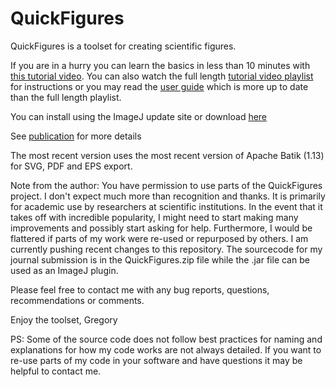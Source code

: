 # QuickFigures
QuickFigures is a toolset for creating scientific figures. 

If you are in a hurry you can learn the basics in less than 10 minutes with [this tutorial video](https://www.youtube.com/watch?v=__pkILuLfzc). 
You can also watch the full length [tutorial video playlist](https://www.youtube.com/watch?list=PLM5I73cb55tDX4XCjKGK-Jm3-tJsUb7qm&v=9Crg-FAOHmc) for instructions or you may read the [user guide](https://github.com/grishkam/QuickFigures/blob/master/UserGuide/User%20Guide.md) which is more up to date than the full length playlist.

You can install using the ImageJ update site or download [here](https://github.com/grishkam/QuickFigures/raw/master/QuickFigures_.jar)

See [publication](https://www.biorxiv.org/content/10.1101/2020.09.24.311282v2) for more details

The most recent version uses the most recent version of Apache Batik (1.13) for SVG, PDF and EPS export. 

Note from the author: 
You have permission to use parts of the QuickFigures project. 
I don't expect much more than recognition and thanks. 
It is primarily for academic use by researchers at scientific institutions. In the event
that it takes off with incredible popularity, I might need to start making many improvements and
possibly start asking for help. 
Furthermore, I would be flattered if parts of my work were re-used or repurposed by others.
I am currently pushing recent changes to this repository.
The sourcecode for my journal submission is in the QuickFigures.zip file while 
the .jar file can be used as an ImageJ plugin.

Please feel free to contact me with any bug reports, questions, recommendations or comments.

Enjoy the toolset,
Gregory 

PS: Some of the source code does not follow best practices for naming and explanations 
for how my code works are not always detailed. If you want to re-use parts of my code in your software
and have questions it may be helpful to contact me. 
